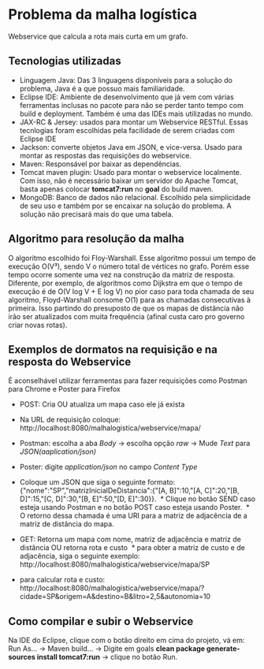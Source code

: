  
# Problema da malha logística
 
 Webservice que calcula a rota mais curta em um grafo.
 
## Tecnologias utilizadas
 
 * Linguagem Java: Das 3 linguagens disponíveis para a solução do problema, Java é a que possuo mais familiaridade.
 * Eclipse IDE: Ambiente de desenvolvimento que já vem com várias ferramentas inclusas no pacote para não se perder tanto tempo com build e deployment. Também é uma das IDEs mais utilizadas no mundo.
 * JAX-RC & Jersey: usados para montar um Webservice RESTful. Essas tecnlogias foram escolhidas pela facilidade de serem criadas com Eclipse IDE
 * Jackson: converte objetos Java em JSON, e vice-versa. Usado para montar as respostas das requisições do webservice.
 * Maven: Responsável por baixar as dependências.
 * Tomcat maven plugin: Usado para montar o webservice localmente. Com isso, não é necessário baixar um servidor do Apache Tomcat, basta apenas colocar **tomcat7:run** no **goal** do build maven.
 * MongoDB: Banco de dados não relacional. Escolhido pela simplicidade de seu uso e também por se encaixar na solução do problema. A solução não precisará mais do que uma tabela.
 
## Algoritmo para resolução da malha
 
 O algoritmo escolhido foi Floy-Warshall. Esse algoritmo possui um tempo de execução O(V³), sendo V o número total de vértices no grafo. Porém esse tempo ocorre somente uma vez na construção da matriz de resposta.
 Diferente, por exemplo, de algoritmos como Dijkstra em que o tempo de execução é de  O(V log V + E log V) no pior caso para toda chamada de seu algoritmo, Floyd-Warshall consome O(1) para as chamadas consecutivas à primeira. Isso partindo do presuposto de que os mapas de distância não irão ser atualizados com muita frequência (afinal custa caro pro governo criar novas rotas).
 
## Exemplos de dormatos na requisição e na resposta do Webservice
 É aconselhável utilizar ferramentas para fazer requisições como Postman para Chrome e Poster para Firefox
 
 * POST: Cria OU atualiza um mapa caso ele já exista
  * Na URL de requisição coloque: http://localhost:8080/malhalogistica/webservice/mapa/
  * Postman: escolha a aba *Body* -> escolha opção *raw* -> Mude *Text* para *JSON(aaplication/json)*
  * Poster: digite *application/json* no campo *Content Type*
  * Coloque um JSON que siga o seguinte formato: {"nome":"SP","matrizInicialDeDistancia":{"[A, B]":10,"[A, C]":20,"[B, D]":15,"[C, D]":30,"[B, E]":50,"[D, E]":30}}.
  * Clique no botão SEND caso esteja usando Postman e no botão POST caso esteja usando Poster.
  * O retorno dessa chamada é uma URI para a matriz de adjacência de a matriz de distância do mapa.
 
 * GET: Retorna um mapa com nome, matriz de adjacência e matriz de distância OU retorna rota e custo
  * para obter a matriz de custo e de adjacência, siga o seguinte exemplo: http://localhost:8080/malhalogistica/webservice/mapa/SP
  * para calcular rota e custo: http://localhost:8080/malhalogistica/webservice/mapa/?cidade=SP&origem=A&destino=B&litro=2,5&autonomia=10
 
## Como compilar e subir o Webservice
 
 Na IDE do Eclipse, clique com o botão direito em cima do projeto, vá em: Run As... -> Maven build... -> Digite em goals **clean package generate-sources install tomcat7:run** -> clique no botão Run.
